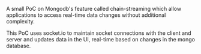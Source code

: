A small PoC on Mongodb's feature called chain-streaming which allow applications to access real-time data changes without additional complexity.

This PoC uses socket.io to maintain socket connections with the client and server and updates data in the UI, real-time based on changes in the mongo database.
